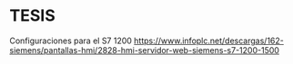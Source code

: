 # TESIS
Configuraciones para el S7 1200
https://www.infoplc.net/descargas/162-siemens/pantallas-hmi/2828-hmi-servidor-web-siemens-s7-1200-1500




